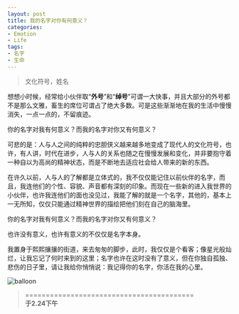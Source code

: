 ```yaml
---
layout: post
title: 我的名字对你有何意义？
categories:
- Emotion
- Life
tags:
- 名字
- 生命
---
```


> 文化符号，姓名  

想想小时候，经常给小伙伴取“**外号**”和“**绰号**”可谓一大快事，并且大部分的外号都不是那么文雅，畜生的席位可谓占了绝大多数。可是这些渐渐地在我的生活中慢慢消失，一点一点的，不留痕迹。  

你的名字对我有何意义？而我的名字对你又有何意义？  

可悲的是：人与人之间的纯粹的忠胆侠义越来越多地变成了现代人的文化符号，也许，有人讲，时代在进步，人与人的关系也随之在慢慢发展和变化，并非要抱守着一种自以为高尚的精神状态，而是不断地去适应社会给人带来的新的东西。  

在许久以前，人与人的了解都是立体式的，我不仅仅能记住以前伙伴的名字，而且，我连他们的个性、容貌、声音都有深刻的印象。而现在一些新的进入我世界的小伙伴，也许我连他们的面也没见过，我能了解的就是一个名字，其他的，基本上一无所知，仅仅只能通过精神世界的描绘把他们刻在自己的脑海里。  

你的名字对我有何意义？而我的名字对你又有何意义？  

也许没有意义，也许有意义的不仅仅是名字本身。  

我置身于熙熙攘攘的街道，来去匆匆的脚步，此时，我仅仅是个看客；像星光般灿烂，让我忘记了何时来到的这里；名字也许在这时没有了意义，但在你独自孤独、悲伤的日子里，请让我给你悄悄说：我记得你的名字，你活在我的心里。  

![balloon](http://i1154.photobucket.com/albums/p531/luolinjia/blog%20images/7F89ED64680C_zps42d3d5ee.jpg)


> =========================================          
> __于2.24下午__     
